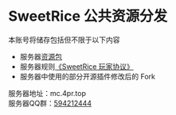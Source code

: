 # SweetRice 公共资源分发

本账号将储存包括但不限于以下内容
* 服务器[资源包](https://github.com/SweetRiceMC/ResourcePack)
* 服务器规则[《SweetRice 玩家协议》](rules.md)
* 服务器中使用的部分开源插件修改后的 Fork

服务器地址：mc.4pr.top  
服务器QQ群：[594212444](https://jq.qq.com/?_wv=1027&k=FHabPCFG)
